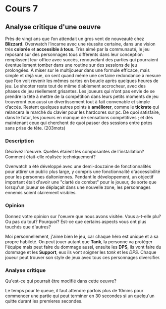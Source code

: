 # Cours 7
## Analyse critique d'une oeuvre

Près de vingt ans que l’on attendait un gros vent de nouveauté chez **Blizzard**. Overwatch l’incarne avec une réussite certaine, dans une vision très **colorée** et **accessible à tous**. Très aimé par la communauté, le jeu reposant sur des personnages tous différents dans leur conception remplissent leur office avec succès, renouvelant des parties qui pourraient éventuellement tomber dans une routine sur des sessions de jeu prolongées. À miser sur le multijoueur dans une formule efficace, mais simple et déjà vue, on sent quand même une certaine redondance à mesure que l’on voit revenir les mêmes cartes en boucle après quelques heures de jeu.
Le shooter reste tout de même diablement accrocheur, avec des phases de jeu réellement grisantes. Les joueurs qui n’ont pas envie de se prendre la tête à mettre de la compétition dans leurs petits moments de jeu trouveront eux aussi un divertissement tout à fait convenable et simple d’accès. Restent quelques autres points à **améliorer**, comme le **tickrate** qui relancera le marché du clavier pour les hardcores sur pc. De quoi satisfaire, dans le futur, les joueurs en manque de sensations compétitives ; et dès maintenant ceux qui cherchent de quoi passer des sessions entre potes sans prise de tête. (203mots)



### Description
Décrivez l'oeuvre. Quelles étaient les composantes de l'installation? Comment était-elle réalisée techniquement? 

Overwatch a été développé avec une demi-douzaine de fonctionnalités pour attirer un public plus large, y compris une fonctionnalité d'accessibilité pour les personnes daltoniennes. Pendant le développement, un objectif important était d'avoir une "clarté de combat" pour le joueur, de sorte que lorsqu'un joueur se déplaçait dans une nouvelle zone, les personnages ennemis soient clairement visibles.

### Opinion
Donnez votre opinion sur l'oeuvre que nous avons visitée. Vous a-t-elle plu? Ou pas du tout? Pourquoi? Est-ce que certains aspects vous ont plus touchés que d'autres?

Moi personnellement, j'aime bien le jeu, car chaque héro est unique et a sa propre habileté. On peut jouer autant que **Tank**, la personne va protéger l'équipe mais peut faire du dommage aussi, ensuite les **DPS**, ils vont faire du dommage et les **Support**, eux ils vont soigner les *tank* et les *DPS*. Chaque joueur peut trouver son style de jeux avec tous ces personnages diversifier.

### Analyse critique
Qu'est-ce qui pourrait être modifié dans cette oeuvre? 

Le temps pour le queue, il faut attendre parfois plus de 10mins pour commencer une partie qui peut terminer en 30 secondes si un quelqu'un quitte durant les premieres secondes.
